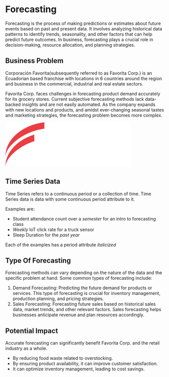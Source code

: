 # Forecasting
Forecasting is the process of making predictions or estimates about future events based on past and present data. It involves analyzing historical data patterns to identify trends, seasonality, and other factors that can help predict future outcomes. In business, forecasting plays a crucial role in decision-making, resource allocation, and planning strategies.

## Business Problem
Corporación Favorita(subsequently referred to as Favorita Corp.) is an Ecuadorian based franchise with locations in 6 countries around the region and business in the commercial, industrial and real estate sectors. 

Favorita Corp. faces challenges in forecasting product demand accurately for its grocery stores. Current subjective forecasting methods lack data-backed insights and are not easily automated. As the company expands with new locations and products, and amidst ever-changing seasonal tastes and marketing strategies, the forecasting problem becomes more complex.

![Favorita Corp. Logo](image.png)


## Time Series Data
Time Series refers to a continuous period or a collection of time. Time Series data is data with some continuous period attribute to it. 

Examples are:
* Student attendance count over a <i>semester</i> for an intro to forecasting class
* <i>Weekly</i> IoT click rate for a truck sensor
* Sleep Duration for the <i>past year</i>

Each of the examples has a period attribute <i>italicized</i>


## Type Of Forecasting
Forecasting methods can vary depending on the nature of the data and the specific problem at hand. Some common types of forecasting include:
1. Demand Forecasting: Predicting the future demand for products or services. This type of forecasting is crucial for inventory management, production planning, and pricing strategies.
2. Sales Forecasting: Forecasting future sales based on historical sales data, market trends, and other relevant factors. Sales forecasting helps businesses anticipate revenue and plan resources accordingly.


## Potential Impact
Accurate forecasting can significantly benefit Favorita Corp. and the retail industry as a whole. 
* By reducing food waste related to overstocking.
* By ensuring product availability, it can improve customer satisfaction.
* It can optimize inventory management, leading to cost savings.
